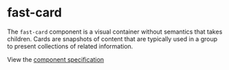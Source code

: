 # fast-card
The `fast-card` component is a visual container without semantics that takes children. Cards are snapshots of content that are typically used in a group to present collections of related information.

View the [component specification](./card.spec.md)
